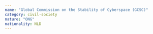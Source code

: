 ```yaml
---
name: "Global Commission on the Stability of Cyberspace (GCSC)"
category: civil-society
nature: "ONG"
nationality: NLD
---
```

